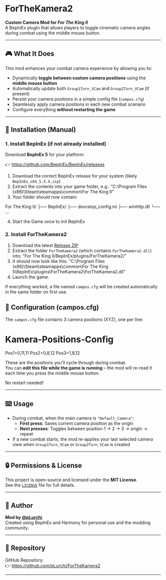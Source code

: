 # ForTheKamera2

**Custom Camera Mod for _For The King II_**  
A BepInEx plugin that allows players to toggle cinematic camera angles during combat using the middle mouse button.

---

## 🎮 What It Does

This mod enhances your combat camera experience by allowing you to:

- Dynamically **toggle between custom camera positions** using the **middle mouse button**
- Automatically update both `Group1Turn_VCam` and `Group2Turn_VCam` (if present)
- Persist your camera positions in a simple config file (`campos.cfg`)
- Seamlessly apply camera positions in each new combat scenario
- Configure everything **without restarting the game**

---

## 💾 Installation (Manual)

### 1. Install BepInEx (if not already installed)

Download **BepInEx 5** for your platform:

👉 https://github.com/BepInEx/BepInEx/releases

1. Download the correct BepInEx release for your system (likely `BepInEx_x64_5.X.X.zip`)
2. Extract the contents into your game folder, e.g.: "C:\Program Files (x86)\Steam\steamapps\common\For The King II\"
3. Your folder should now contain:

For The King II/
├── BepInEx/
├── doorstop_config.ini
├── winhttp.dll
└── ...

4. Start the Game once to init BepInEx


### 2. Install ForTheKamera2

1. Download the latest [Release ZIP](https://github.com/pLurchi/ForTheKamera2/releases)
2. Extract the folder `ForTheKamera2` (which contains `ForTheKamera2.dll`) into: "For The King II/BepInEx/plugins/ForTheKamera2/"
3. It should now look like this: "C:\Program Files (x86)\Steam\steamapps\common\For The King II\BepInEx\plugins\ForTheKamera2\ForTheKamera2.dll"
4. Launch the game.

If everything worked, a file named `campos.cfg` will be created automatically in the same folder on first use.

## 🧩 Configuration (campos.cfg)

The `campos.cfg` file contains 3 camera positions (XYZ), one per line:

# Kamera-Positions-Config
Pos1=0,11,11
Pos2=0,8,12
Pos3=1,8,12


These are the positions you’ll cycle through during combat.  
You can **edit this file while the game is running** – the mod will re-read it each time you press the middle mouse button.

No restart needed!

---

## ⌨️ Usage

- During combat, when the main camera is `"Default_Camera"`:
  - **First press**: Saves current camera position as the origin
  - **Next presses**: Toggles between position 1 → 2 → 3 → origin → repeat
- If a new combat starts, the mod re-applies your last selected camera view when `Group1Turn_VCam` or `Group2Turn_VCam` is created

---

## 🔒 Permissions & License

This project is open-source and licensed under the **MIT License**.  
See the [`LICENSE`](LICENSE) file for full details.

---

## 👤 Author

**Mod by [@pLurchi](https://github.com/pLurchi)**  
Created using BepInEx and Harmony for personal use and the modding community.

---

## 📁 Repository

GitHub Repository:  
👉 https://github.com/pLurchi/ForTheKamera2

---

